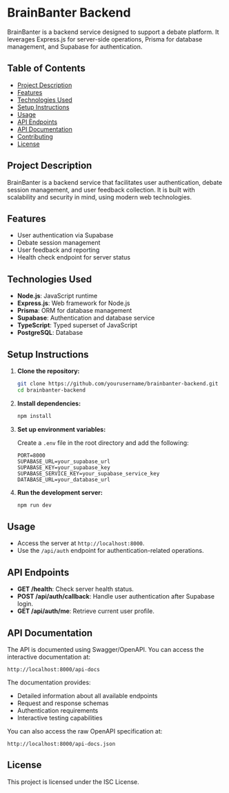 # BrainBanter Backend

BrainBanter is a backend service designed to support a debate platform. It leverages Express.js for server-side operations, Prisma for database management, and Supabase for authentication.

## Table of Contents

- [Project Description](#project-description)
- [Features](#features)
- [Technologies Used](#technologies-used)
- [Setup Instructions](#setup-instructions)
- [Usage](#usage)
- [API Endpoints](#api-endpoints)
- [API Documentation](#api-documentation)
- [Contributing](#contributing)
- [License](#license)

## Project Description

BrainBanter is a backend service that facilitates user authentication, debate session management, and user feedback collection. It is built with scalability and security in mind, using modern web technologies.

## Features

- User authentication via Supabase
- Debate session management
- User feedback and reporting
- Health check endpoint for server status

## Technologies Used

- **Node.js**: JavaScript runtime
- **Express.js**: Web framework for Node.js
- **Prisma**: ORM for database management
- **Supabase**: Authentication and database service
- **TypeScript**: Typed superset of JavaScript
- **PostgreSQL**: Database

## Setup Instructions

1. **Clone the repository:**

   ```bash
   git clone https://github.com/yourusername/brainbanter-backend.git
   cd brainbanter-backend
   ```

2. **Install dependencies:**

   ```bash
   npm install
   ```

3. **Set up environment variables:**

   Create a `.env` file in the root directory and add the following:

   ```plaintext
   PORT=8000
   SUPABASE_URL=your_supabase_url
   SUPABASE_KEY=your_supabase_key
   SUPABASE_SERVICE_KEY=your_supabase_service_key
   DATABASE_URL=your_database_url
   ```

4. **Run the development server:**

   ```bash
   npm run dev
   ```

## Usage

- Access the server at `http://localhost:8000`.
- Use the `/api/auth` endpoint for authentication-related operations.

## API Endpoints

- **GET /health**: Check server health status.
- **POST /api/auth/callback**: Handle user authentication after Supabase login.
- **GET /api/auth/me**: Retrieve current user profile.

## API Documentation

The API is documented using Swagger/OpenAPI. You can access the interactive documentation at:

```
http://localhost:8000/api-docs
```

The documentation provides:

- Detailed information about all available endpoints
- Request and response schemas
- Authentication requirements
- Interactive testing capabilities

You can also access the raw OpenAPI specification at:

```
http://localhost:8000/api-docs.json
```

## License

This project is licensed under the ISC License.

